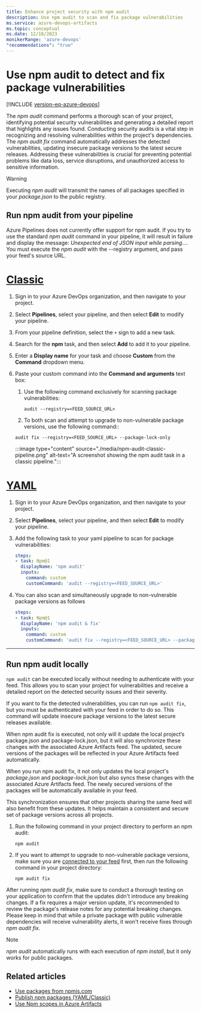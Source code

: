 ```yaml
---
title: Enhance project security with npm audit
description: Use npm audit to scan and fix package vulnerabilities
ms.service: azure-devops-artifacts
ms.topic: conceptual
ms.date: 12/18/2023
monikerRange: 'azure-devops'
"recommendations": "true"
---
```


# Use npm audit to detect and fix package vulnerabilities

[!INCLUDE [version-eq-azure-devops](../../includes/version-eq-azure-devops.md)]

The *npm audit* command performs a thorough scan of your project, identifying potential security vulnerabilities and generating a detailed report that highlights any issues found. Conducting security audits is a vital step in recognizing and resolving vulnerabilities within the project's dependencies. The *npm audit fix* command automatically addresses the detected vulnerabilities, updating insecure package versions to the latest secure releases.
Addressing these vulnerabilities is crucial for preventing potential problems like data loss, service disruptions, and unauthorized access to sensitive information.

>[!WARNING]
> Executing *npm audit* will transmit the names of all packages specified in your *package.json* to the public registry.

## Run npm audit from your pipeline

Azure Pipelines does not currently offer support for npm audit. If you try to use the standard *npm audit* command in your pipeline, it will result in failure and display the message: *Unexpected end of JSON input while parsing....* You must execute the *npm audit* with the --registry argument, and pass your feed's source URL.

# [Classic](#tab/classic)

1. Sign in to your Azure DevOps organization, and then navigate to your project.

1. Select **Pipelines**, select your pipeline, and then select **Edit** to modify your pipeline.

1. From your pipeline definition, select the `+` sign to add a new task.

1. Search for the **npm** task, and then select **Add** to add it to your pipeline.

1. Enter a **Display name** for your task and choose **Custom** from the **Command** dropdown menu.

1. Paste your custom command into the **Command and arguments** text box:

    1. Use the following command exclusively for scanning package vulnerabilities:
    
       ```Command
       audit --registry=<FEED_SOURCE_URL>
       ```

    1. To both scan and attempt to upgrade to non-vulnerable package versions, use the following command::
    
    ```Command
    audit fix --registry=<FEED_SOURCE_URL> --package-lock-only
    ```

    :::image type="content" source="./media/npm-audit-classic-pipeline.png" alt-text="A screenshot showing the npm audit task in a classic pipeline.":::

# [YAML](#tab/yaml)

1. Sign in to your Azure DevOps organization, and then navigate to your project.

1. Select **Pipelines**, select your pipeline, and then select **Edit** to modify your pipeline.

1. Add the following task to your yaml pipeline to scan for package vulnerabilities:

    ```yaml
    steps:
    - task: Npm@1
      displayName: 'npm audit'
      inputs:
        command: custom
        customCommand: 'audit --registry=<FEED_SOURCE_URL>'
    ```

1. You can also scan and simultaneously upgrade to non-vulnerable package versions as follows
    ```yaml
    steps:
    - task: Npm@1
      displayName: 'npm audit & fix'
      inputs:
        command: custom
        customCommand: 'audit fix --registry=<FEED_SOURCE_URL> --package-lock-only'
    ```

* * *

## Run npm audit locally 

`npm audit` can be executed locally without needing to authenticate with your feed. This allows you to scan your project for vulnerabilities and receive a detailed report on the detected security issues and their severity.

If you want to fix the detected vulnerabilities, you can run `npm audit fix`, but you must be authenticated with your feed in order to do so. This command will update insecure package versions to the latest secure releases available.

When npm audit fix is executed, not only will it update the local project’s package.json and package-lock.json, but it will also synchronize these changes with the associated Azure Artifacts feed. The updated, secure versions of the packages will be reflected in your Azure Artifacts feed automatically.

When you run npm audit fix, it not only updates the local project's *package.json* and *package-lock.json* but also syncs these changes with the associated Azure Artifacts feed. The newly secured versions of the packages will be automatically available in your feed.

This synchronization ensures that other projects sharing the same feed will also benefit from these updates. It helps maintain a consistent and secure set of package versions across all projects.

1. Run the following command in your project directory to perform an npm audit:

    ```Command
    npm audit
    ```

1. If you want to attempt to upgrade to non-vulnerable package versions, make sure you are [connected to your feed](./npmrc.md#project-setup) first, then run the following command in your project directory:

    ```Command
    npm audit fix
    ```

After running *npm audit fix*, make sure to conduct a thorough testing on your application to confirm that the updates didn't introduce any breaking changes. If a fix requires a major version update, it's recommended to review the package's release notes for any potential breaking changes. Please keep in mind that while a private package with public vulnerable dependencies will receive vulnerability alerts, it won't receive fixes through *npm audit fix*.

> [!NOTE]
> *npm audit* automatically runs with each execution of *npm install*, but it only works for public packages. 

## Related articles

- [Use packages from npmjs.com](./upstream-sources.md)
- [Publish npm packages (YAML/Classic)](../../pipelines/artifacts/npm.md)
- [Use Npm scopes in Azure Artifacts](./scopes.md)
